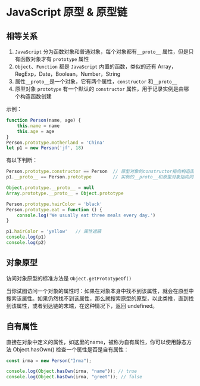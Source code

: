 # JavaScript 原型 & 原型链

## 相等关系

1. `JavaScript` 分为函数对象和普通对象，每个对象都有`__proto__` 属性，但是只有函数对象才有 `prototype` 属性
2. `Object`、`Function` 都是 `JavaScript` 内置的函数，类似的还有 Array，RegExp，Date，Boolean，Number，String
3. 属性`__proto__`是一个对象，它有两个属性，`constructor` 和`__proto__`
4. 原型对象 `prototype` 有一个默认的 `constructor` 属性，用于记录实例是由哪个构造函数创建

示例：

```js
function Person(name, age) {
    this.name = name
    this.age = age
}
Person.prototype.motherland = 'China'
let p1 = new Person('jf', 18)
```

有以下判断：

```js
Person.prototype.constructor == Person  // 原型对象的constructor指向构造函数本身
p1.__proto__ == Person.prototype        // 实例的__proto__和原型对象指向同一个
```

```js
Object.prototype.__proto__ = null
Array.prototype.__proto__ = Object.prototype
```

```js
Person.prototype.hairColor = 'black'
Person.prototype.eat = function () {
    console.log('We usually eat three meals every day.')
}
```

```js
p1.hairColor = 'yellow'   // 属性遮蔽
console.log(p1)
console.log(p2)
```

## 对象原型

访问对象原型的标准方法是 `Object.getPrototypeOf()`

当你试图访问一个对象的属性时：如果在对象本身中找不到该属性，就会在原型中搜索该属性。如果仍然找不到该属性，那么就搜索原型的原型，以此类推，直到找到该属性，或者到达链的末端，在这种情况下，返回 undefined。

## 自有属性

直接在对象中定义的属性，如这里的name，被称为自有属性，你可以使用静态方法 Object.hasOwn() 检查一个属性是否是自有属性：

```js
const irma = new Person("Irma");

console.log(Object.hasOwn(irma, "name")); // true
console.log(Object.hasOwn(irma, "greet")); // false
```
